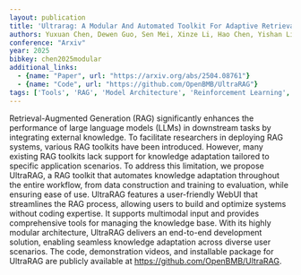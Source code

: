 ```yaml
---
layout: publication
title: 'Ultrarag: A Modular And Automated Toolkit For Adaptive Retrieval-augmented Generation'
authors: Yuxuan Chen, Dewen Guo, Sen Mei, Xinze Li, Hao Chen, Yishan Li, Yixuan Wang, Chaoyue Tang, Ruobing Wang, Dingjun Wu, Yukun Yan, Zhenghao Liu, Shi Yu, Zhiyuan Liu, Maosong Sun
conference: "Arxiv"
year: 2025
bibkey: chen2025modular
additional_links:
  - {name: "Paper", url: "https://arxiv.org/abs/2504.08761"}
  - {name: "Code", url: "https://github.com/OpenBMB/UltraRAG"}
tags: ['Tools', 'RAG', 'Model Architecture', 'Reinforcement Learning', 'Training Techniques', 'Has Code', 'Multimodal Models']
---
```

Retrieval-Augmented Generation (RAG) significantly enhances the performance
of large language models (LLMs) in downstream tasks by integrating external
knowledge. To facilitate researchers in deploying RAG systems, various RAG
toolkits have been introduced. However, many existing RAG toolkits lack support
for knowledge adaptation tailored to specific application scenarios. To address
this limitation, we propose UltraRAG, a RAG toolkit that automates knowledge
adaptation throughout the entire workflow, from data construction and training
to evaluation, while ensuring ease of use. UltraRAG features a user-friendly
WebUI that streamlines the RAG process, allowing users to build and optimize
systems without coding expertise. It supports multimodal input and provides
comprehensive tools for managing the knowledge base. With its highly modular
architecture, UltraRAG delivers an end-to-end development solution, enabling
seamless knowledge adaptation across diverse user scenarios. The code,
demonstration videos, and installable package for UltraRAG are publicly
available at https://github.com/OpenBMB/UltraRAG.

